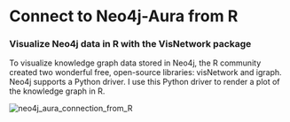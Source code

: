 # Connect to Neo4j-Aura from R
### Visualize Neo4j data in R with the VisNetwork package

To visualize knowledge graph data stored in Neo4j, the R community created two wonderful free, open-source libraries:  visNetwork and igraph.  Neo4j supports a Python driver.  I use this Python driver to render a plot of the knowledge graph in R.

![neo4j_aura_connection_from_R](https://user-images.githubusercontent.com/42014739/176001364-b6581095-0d18-4767-b10b-3aaa24c87da6.png)
